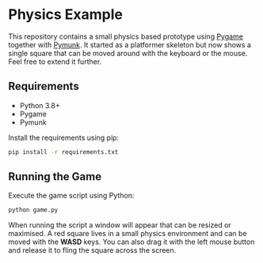 # Physics Example

This repository contains a small physics based prototype using
[Pygame](https://www.pygame.org/) together with
[Pymunk](http://www.pymunk.org/). It started as a platformer skeleton but now
shows a single square that can be moved around with the keyboard or the mouse.
Feel free to extend it further.

## Requirements

- Python 3.8+
- Pygame
- Pymunk

Install the requirements using pip:

```bash
pip install -r requirements.txt
```

## Running the Game

Execute the game script using Python:

```bash
python game.py
```

When running the script a window will appear that can be resized or maximised.
A red square lives in a small physics environment and can be moved with the
**WASD** keys. You can also drag it with the left mouse button and release it to
fling the square across the screen.
